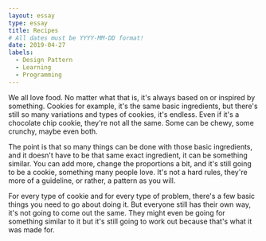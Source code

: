 ```yaml
---
layout: essay
type: essay
title: Recipes
# All dates must be YYYY-MM-DD format!
date: 2019-04-27
labels:
  - Design Pattern
  - Learning
  - Programming
---
```


We all love food. No matter what that is, it's always based on or inspired by something. Cookies for example, it's the same basic ingredients, but there's still so many variations and types of cookies, it's endless. Even if it's a chocolate chip cookie, they're not all the same. Some can be chewy, some crunchy, maybe even both. 

The point is that so many things can be done with those basic ingredients, and it doesn't have to be that same exact ingredient, it can be something similar. You can add more, change the proportions a bit, and it's still going to be a cookie, something many people love. It's not a hard rules, they're more of a guideline, or rather, a pattern as you will.  

For every type of cookie and for every type of problem, there's a few basic things you need to go about doing it. But everyone still has their own way, it's not going to come out the same. They might even be going for something similar to it but it's still going to work out because that's what it was made for.


